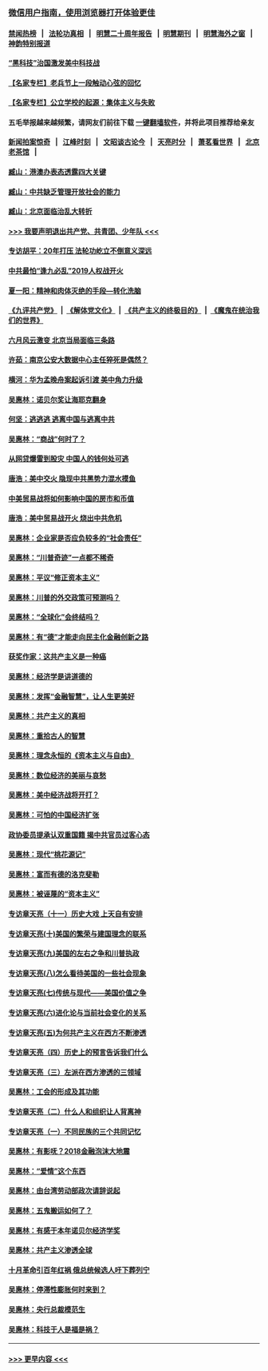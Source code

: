### [微信用户指南，使用浏览器打开体验更佳](https://github.com/gfw-breaker/banned-news1/blob/master/indexes/wechat-guide.md?t=0)
#### [禁闻热榜](热点新闻.md?t=0)  &nbsp;&nbsp;|&nbsp;&nbsp; [法轮功真相](https://github.com/gfw-breaker/truth/blob/master/README.md?t=0) &nbsp;&nbsp;|&nbsp;&nbsp; [明慧二十周年报告](https://github.com/gfw-breaker/mh-reports/blob/master/README.md?t=0) &nbsp;&nbsp;|&nbsp;&nbsp;[明慧期刊](https://github.com/gfw-breaker/mh-qikan) &nbsp;&nbsp;|&nbsp;&nbsp; [明慧海外之窗](https://github.com/gfw-breaker/mh-news/blob/master/README.md?t=0) &nbsp;&nbsp;|&nbsp;&nbsp; [神韵特别报道](https://github.com/gfw-breaker/mh-news/blob/master/shenyun.md?t=0)
#### [“黑科技”治国激发美中科技战](../pages/nsc423/n11638056.md?t=02051944) 
#### [【名家专栏】老兵节上一段触动心弦的回忆](../pages/nsc423/n11646016.md?t=02051944) 
#### [【名家专栏】公立学校的起源：集体主义与失败](../pages/nsc423/n11601833.md?t=02051944) 
#### 五毛举报越来越频繁，请网友们前往下载 [一键翻墙软件](https://github.com/gfw-breaker/ssr-accounts)，并将此项目推荐给亲友
#### [新闻拍案惊奇](https://github.com/gfw-breaker/banned-news1/blob/master/pages/link4.md) &nbsp;&nbsp;|&nbsp;&nbsp; [江峰时刻](https://github.com/gfw-breaker/banned-news1/blob/master/pages/link4.md) &nbsp;&nbsp;|&nbsp;&nbsp; [文昭谈古论今](https://github.com/gfw-breaker/banned-news1/blob/master/pages/link4.md) &nbsp;&nbsp;|&nbsp;&nbsp; [天亮时分](https://github.com/gfw-breaker/banned-news1/blob/master/pages/link4.md) &nbsp;&nbsp;|&nbsp;&nbsp; [萧茗看世界](https://github.com/gfw-breaker/banned-news1/blob/master/pages/link4.md) &nbsp;&nbsp;|&nbsp;&nbsp; [北京老茶馆](https://github.com/gfw-breaker/banned-news1/blob/master/pages/link4.md) &nbsp;&nbsp;|&nbsp;&nbsp; 
#### [臧山：港澳办表态透露四大关键](../pages/nsc423/n11421628.md?t=02051944) 
#### [臧山：中共缺乏管理开放社会的能力](../pages/nsc423/n11407457.md?t=02051944) 
#### [臧山：北京面临治乱大转折](../pages/nsc423/n11406895.md?t=02051944) 
#### [>>> 我要声明退出共产党、共青团、少年队 <<<](https://github.com/begood0513/goodnews/blob/master/quit/letter.md) 
#### [专访胡平：20年打压 法轮功屹立不倒意义深远](../pages/nsc423/n11398800.md?t=02051944) 
#### [中共最怕“逢九必乱”2019人权战开火](../pages/nsc423/n11385248.md?t=02051944) 
#### [夏一阳：精神和肉体灭绝的手段—转化洗脑](../pages/nsc423/n11368250.md?t=02051944) 
#### [《九评共产党》](https://github.com/begood0513/9ping.md/blob/master/README.md) &nbsp;|&nbsp; [《解体党文化》](../../../../jtdwh.md/blob/master/README.md)  &nbsp;|&nbsp; [《共产主义的终极目的》](../../../../gczydzjmd.md/blob/master/README.md) &nbsp;|&nbsp; [《魔鬼在统治我们的世界》](../../../../mgztzwmdsj.md/blob/master/README.md) 
#### [六月风云激变 北京当局面临三条路](../pages/nsc423/n11313668.md?t=02051944) 
#### [许茹：南京公安大数据中心主任猝死是偶然？](../pages/nsc423/n11064744.md?t=02051944) 
#### [横河：华为孟晚舟案起诉引渡 美中角力升级](../pages/nsc423/n11027230.md?t=02051944) 
#### [吴惠林：诺贝尔奖让海耶克翻身](../pages/nsc423/n10890049.md?t=02051944) 
#### [何坚：逃逃逃 逃离中国与逃离中共](../pages/nsc423/n10592891.md?t=02051944) 
#### [吴惠林：“商战”何时了？](../pages/nsc423/n10573558.md?t=02051944) 
#### [从网贷爆雷到股灾 中国人的钱何处可逃](../pages/nsc423/n10572800.md?t=02051944) 
#### [唐浩：美中交火 隐现中共黑势力混水摸鱼](../pages/nsc423/n10544040.md?t=02051944) 
#### [中美贸易战将如何影响中国的房市和币值](../pages/nsc423/n10543697.md?t=02051944) 
#### [唐浩：美中贸易战开火 烧出中共危机](../pages/nsc423/n10540126.md?t=02051944) 
#### [吴惠林：企业家是否应负较多的“社会责任”](../pages/nsc423/n10535022.md?t=02051944) 
#### [吴惠林：“川普奇迹”一点都不稀奇](../pages/nsc423/n10512808.md?t=02051944) 
#### [吴惠林：平议“修正资本主义”](../pages/nsc423/n10495724.md?t=02051944) 
#### [吴惠林：川普的外交政策可预测吗？](../pages/nsc423/n10462387.md?t=02051944) 
#### [吴惠林：“全球化”会终结吗？](../pages/nsc423/n10452838.md?t=02051944) 
#### [吴惠林：有“德”才能走向民主化金融创新之路](../pages/nsc423/n10432292.md?t=02051944) 
#### [获奖作家：这共产主义是一种癌](../pages/nsc423/n10431541.md?t=02051944) 
#### [吴惠林：经济学是讲道德的](../pages/nsc423/n10398014.md?t=02051944) 
#### [吴惠林：发挥“金融智慧”，让人生更美好](../pages/nsc423/n10375019.md?t=02051944) 
#### [吴惠林：共产主义的真相](../pages/nsc423/n10351394.md?t=02051944) 
#### [吴惠林：重拾古人的智慧](../pages/nsc423/n10337691.md?t=02051944) 
#### [吴惠林：理念永恒的《资本主义与自由》](../pages/nsc423/n10316274.md?t=02051944) 
#### [吴惠林：数位经济的美丽与哀愁](../pages/nsc423/n10292946.md?t=02051944) 
#### [吴惠林：美中经济战将开打？](../pages/nsc423/n10258825.md?t=02051944) 
#### [吴惠林：可怕的中国经济扩张](../pages/nsc423/n10219147.md?t=02051944) 
#### [政协委员提承认双重国籍 揭中共官员过客心态](../pages/nsc423/n10208809.md?t=02051944) 
#### [吴惠林：现代“桃花源记”](../pages/nsc423/n10185234.md?t=02051944) 
#### [吴惠林：富而有德的洛克斐勒](../pages/nsc423/n10142264.md?t=02051944) 
#### [吴惠林：被诬蔑的“资本主义”](../pages/nsc423/n10124816.md?t=02051944) 
#### [专访章天亮（十一）历史大戏 上天自有安排](../pages/nsc423/n10094905.md?t=02051944) 
#### [专访章天亮(十)美国的繁荣与建国理念的联系](../pages/nsc423/n10094899.md?t=02051944) 
#### [专访章天亮(九)美国的左右之争和川普执政](../pages/nsc423/n10094889.md?t=02051944) 
#### [专访章天亮(八)怎么看待美国的一些社会现象](../pages/nsc423/n10094857.md?t=02051944) 
#### [专访章天亮(七)传统与现代——美国价值之争](../pages/nsc423/n10093140.md?t=02051944) 
#### [专访章天亮(六)进化论与当前社会变化的关系](../pages/nsc423/n10092036.md?t=02051944) 
#### [专访章天亮(五)为何共产主义在西方不断渗透](../pages/nsc423/n10083620.md?t=02051944) 
#### [专访章天亮（四）历史上的预言告诉我们什么](../pages/nsc423/n10083606.md?t=02051944) 
#### [专访章天亮（三）左派在西方渗透的三领域](../pages/nsc423/n10081115.md?t=02051944) 
#### [吴惠林：工会的形成及其功能](../pages/nsc423/n10080633.md?t=02051944) 
#### [专访章天亮（二）什么人和组织让人背离神](../pages/nsc423/n10076637.md?t=02051944) 
#### [专访章天亮（一）不同民族的三个共同记忆](../pages/nsc423/n10074188.md?t=02051944) 
#### [吴惠林：有影呒？2018金融泡沫大地震](../pages/nsc423/n10040534.md?t=02051944) 
#### [吴惠林：“爱情”这个东西](../pages/nsc423/n10019423.md?t=02051944) 
#### [吴惠林：由台湾劳动部政次请辞说起](../pages/nsc423/n9979679.md?t=02051944) 
#### [吴惠林：五鬼搬运如何了？](../pages/nsc423/n9925338.md?t=02051944) 
#### [吴惠林：有感于本年诺贝尔经济学奖](../pages/nsc423/n9871883.md?t=02051944) 
#### [吴惠林：共产主义渗透全球](../pages/nsc423/n9812748.md?t=02051944) 
#### [十月革命引百年红祸 俄总统候选人吁下葬列宁](../pages/nsc423/n9810182.md?t=02051944) 
#### [吴惠林：停滞性膨胀何时来到？](../pages/nsc423/n9764136.md?t=02051944) 
#### [吴惠林：央行总裁模范生](../pages/nsc423/n9728134.md?t=02051944) 
#### [吴惠林：科技于人是福是祸？](../pages/nsc423/n9672982.md?t=02051944) 

----
#### [ >>> 更早内容 <<< ](../indexes/nsc423-earlier.md)
